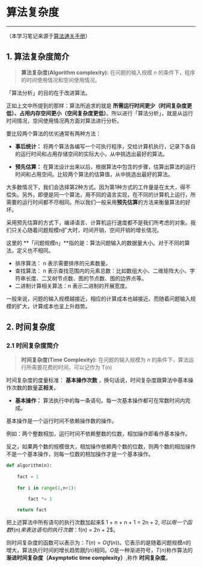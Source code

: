 # 算法复杂度
---

（本学习笔记来源于[算法通关手册](https://algo.itcharge.cn/00.%E5%BA%8F%E8%A8%80/02.%E7%AE%97%E6%B3%95%E5%A4%8D%E6%9D%82%E5%BA%A6/)）

## 1.  算法复杂度简介

> **算法复杂度(Algorithm complexity):** 在问题的输入规模 $n$ 的条件下，程序的时间使用情况和空间使用情况。

「算法分析」的目的在于改进算法。

正如上文中所提到的那样：算法所追求的就是 **所需运行时间更少（时间复杂度更低）、占用内存空间更小（空间复杂度更低）**。所以进行「算法分析」，就是从运行时间情况，空间使用情况两方面对算法进行分析。

要比较两个算法的优劣通常有两种方法：

- **事后统计：** 将两个算法各编写一个可执行程序，交给计算机执行，记录下各自的运行时间和占用存储空间的实际大小，从中挑选出最好的算法。

- **预先估算：** 在算法设计出来以后，根据算法中包含的步骤，估算出算法的运行时间和占用空间。比较两个算法的估算值，从中挑选出最好的算法。

大多数情况下，我们会选择第2种方式。因为第1种方式的工作量是在太大，得不偿失。另外，即便是同一个算法，用不同的语言实现，在不同的计算机上运行，所需要的运行时间都不尽相同。所以我们一般采用**预先估算**的方法来衡量算法的好坏。

采用预先估算的方式下，编译语言、计算机运行速度都不是我们所考虑的对象。我们只关心随着问题规模n扩大时，时间开销，空间开销的增长情况。

这里的 **「问题规模n」**指的是：算法问题输入的数据量大小。对于不同的算法，定义也不相同。

- 排序算法： n 表示需要排序的元素数量。
- 查找算法： n 表示查找范围内的元素总数：比如数组大小、二维矩阵大小、字符串长度、二叉树节点数、图的节点数、图的边界点等。
- 二进制计算相关算法：n 表示二进制的开展宽度。

一般来说，问题的输入规模越接近，相应的计算成本也越接近。而随着问题输入规模的扩大，计算成本也呈上升趋势。

## 2.  时间复杂度

### 2.1 时间复杂度简介

> **时间复杂度(Time Complexity):** 在问题的输入规模为 $n$ 的条件下，算法运行所需要花费的时间，可以记作为 T(n)

时间复杂度的度量标准： **基本操作次数** ，换句话说，时间复杂度跟算法中基本操作次数的数量**正相关**。

- **基本操作：** 算法执行中的每一条语句。每一次基本操作都可在常数时间内完成。

基本操作是一个运行时间不依赖操作数的操作。

例如：两个整数相加，运行时间不依赖整数的位数，相加操作即看作基本操作。

反之，如果两个数的规模很大，相加操作依赖两个数的位数，则两个数的相加操作不是一个基本操作，则每一位数的相加操作才是一个基本操作。

```python
def algorithm(n):
    
    fact = 1
    
    for i in range(1,n+1):

        fact *= 1

    return fact

```

把上述算法中所有语句的执行次数加起来$ 1 + n + n + 1 = 2n + 2$,可以用一个函数$f(n)$来表达语句的执行次数：$f(n) = 2n + 2$。


则时间复杂度的函数可以表示为：$T(n) = O(f(n))$。它表示的是随着问题规模$n$的增大，算法执行时间的增长趋势跟$f(n)$相同。$O$是一种渐进符号，$T(n)$称作算法的 **渐进时间复杂度（Asymptotic time complexity）**,称作 **时间复杂度**。





